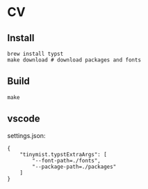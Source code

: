 # CV

## Install

```
brew install typst
make download # download packages and fonts
```

## Build

```
make
```

## vscode

settings.json:
``` jsonc
{
    "tinymist.typstExtraArgs": [
        "--font-path=./fonts",
        "--package-path=./packages"
    ]
}
```